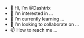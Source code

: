 - 👋 Hi, I’m @Dashtrix
- 👀 I’m interested in ...
- 🌱 I’m currently learning ...
- 💞️ I’m looking to collaborate on ...
- 📫 How to reach me ...

<!---
Dashtrix/Dashtrix is a ✨ special ✨ repository because its `README.md` (this file) appears on your GitHub profile.
You can click the Preview link to take a look at your changes.
--->
